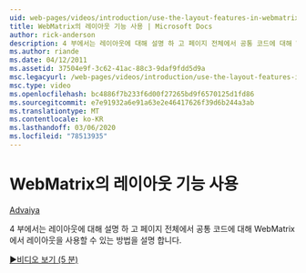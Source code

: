 ```yaml
---
uid: web-pages/videos/introduction/use-the-layout-features-in-webmatrix
title: WebMatrix의 레이아웃 기능 사용 | Microsoft Docs
author: rick-anderson
description: 4 부에서는 레이아웃에 대해 설명 하 고 페이지 전체에서 공통 코드에 대해 WebMatrix에서 레이아웃을 사용할 수 있는 방법을 설명 합니다.
ms.author: riande
ms.date: 04/12/2011
ms.assetid: 37504e9f-3c62-41ac-88c3-9daf9fdd5d9a
msc.legacyurl: /web-pages/videos/introduction/use-the-layout-features-in-webmatrix
msc.type: video
ms.openlocfilehash: bc4886f7b233f6d00f27265bd9f6570125d1fd86
ms.sourcegitcommit: e7e91932a6e91a63e2e46417626f39d6b244a3ab
ms.translationtype: MT
ms.contentlocale: ko-KR
ms.lasthandoff: 03/06/2020
ms.locfileid: "78513935"
---
```

# <a name="use-the-layout-features-in-webmatrix"></a>WebMatrix의 레이아웃 기능 사용

[Advaiya](https://twitter.com/Advaiyasolns)

4 부에서는 레이아웃에 대해 설명 하 고 페이지 전체에서 공통 코드에 대해 WebMatrix에서 레이아웃을 사용할 수 있는 방법을 설명 합니다.

[&#9654;비디오 보기 (5 분)](https://channel9.msdn.com/Blogs/ASP-NET-Site-Videos/use-the-layout-features-in-webmatrix)
